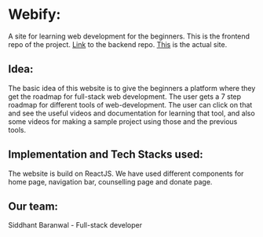 # Webify: 
A site for learning web development for the beginners. 
This is the frontend repo of the project. 
[Link](https://github.com/Siddhant-Baranwal/webify_backend.git) to the backend repo.
[This](https://webify-gold.vercel.app/) is the actual site.

## Idea:
The basic idea of this website is to give the beginners a platform where they get the roadmap for full-stack web development. The user gets a 7 step roadmap for different tools of web-development. The user can click on that and see the useful videos and documentation for learning that tool, and also some videos for making a sample project using those and the previous tools.

## Implementation and Tech Stacks used:
The website is build on ReactJS. We have used different components for home page, navigation bar, counselling page and donate page.

## Our team:
Siddhant Baranwal - Full-stack developer